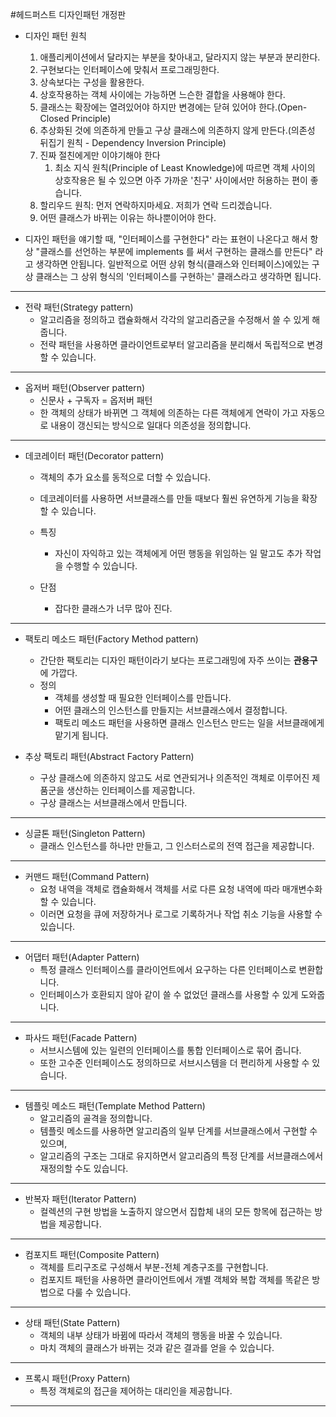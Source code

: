 #헤드퍼스트 디자인패턴 개정판

- 디자인 패턴 원칙
  1. 애플리케이션에서 달라지는 부분을 찾아내고, 달라지지 않는 부분과 분리한다.
  2. 구현보다는 인터페이스에 맞춰서 프로그래밍한다.
  3. 상속보다는 구성을 활용한다.
  4. 상호작용하는 객체 사이에는 가능하면 느슨한 결합을 사용해야 한다.
  5. 클래스는 확장에는 열려있어야 하지만 변경에는 닫혀 있어야 한다.(Open-Closed Principle)
  6. 추상화된 것에 의존하게 만들고 구상 클래스에 의존하지 않게 만든다.(의존성 뒤집기 원칙 - Dependency Inversion Principle)
  7. 진짜 절친에게만 이야기해야 한다
     1. 최소 지식 원칙(Principle of Least Knowledge)에 따르면 객체 사이의 상호작용은 될 수 있으면 아주 가까운 '친구' 사이에서만 허용하는 편이 좋습니다.
  8. 할리우드 원칙: 먼저 연락하지마세요. 저희가 연락 드리겠습니다.
  9. 어떤 클래스가 바뀌는 이유는 하나뿐이어야 한다.

- 디자인 패턴을 얘기할 때, "인터페이스를 구현한다" 라는 표현이 나온다고 해서 항상 "클래스를 선언하는 부분에 implements 를 써서 구현하는 클래스를 만든다" 라고
  생각하면 안됩니다. 일반적으로 어떤 상위 형식(클래스와 인터페이스)에있는 구상 클래스는 그 상위 형식의 '인터페이스를 구현하는' 클래스라고 생각하면 됩니다.

---
- 전략 패턴(Strategy pattern)
  - 알고리즘을 정의하고 캡슐화해서 각각의 알고리즘군을 수정해서 쓸 수 있게 해줍니다.
  - 전략 패턴을 사용하면 클라이언트로부터 알고리즘을 분리해서 독립적으로 변경할 수 있습니다.

---
- 옵저버 패턴(Observer pattern)
  - 신문사 + 구독자 = 옵저버 패턴 
  - 한 객체의 상태가 바뀌면 그 객체에 의존하는 다른 객체에게 연락이 가고 자동으로 내용이 갱신되는 방식으로 일대다 의존성을 정의합니다.

---
- 데코레이터 패턴(Decorator pattern)
  - 객체의 추가 요소를 동적으로 더할 수 있습니다.
  - 데코레이터를 사용하면 서브클래스를 만들 때보다 훨씬 유연하게 기능을 확장할 수 있습니다.
  
  - 특징 
    - 자신이 자익하고 있는 객체에게 어떤 행동을 위임하는 일 말고도 추가 작업을 수행할 수 있습니다.
  - 단점
    - 잡다한 클래스가 너무 많아 진다.
  
---
- 팩토리 메소드 패턴(Factory Method pattern)
  - 간단한 팩토리는 디자인 패턴이라기 보다는 프로그래밍에 자주 쓰이는 **관용구** 에 가깝다.
  - 정의
    - 객체를 생성할 때 필요한 인터페이스를 만듭니다.
    - 어떤 클래스의 인스턴스를 만들지는 서브클래스에서 결정합니다.
    - 팩토리 메소드 패턴을 사용하면 클래스 인스턴스 만드는 일을 서브클래에게 맡기게 됩니다.

- 추상 팩토리 패턴(Abstract Factory Pattern)
  - 구상 클래스에 의존하지 않고도 서로 연관되거나 의존적인 객체로 이루어진 제품군을 생산하는 인터페이스를 제공합니다.
  - 구상 클래스는 서브클래스에서 만듭니다.
  
---
- 싱글톤 패턴(Singleton Pattern)
  - 클래스 인스턴스를 하나만 만들고, 그 인스터스로의 전역 접근을 제공합니다.

---
- 커맨드 패턴(Command Pattern)
  - 요청 내역을 객체로 캡슐화해서 객체를 서로 다른 요청 내역에 따라 매개변수화할 수 있습니다.
  - 이러면 요청을 큐에 저장하거나 로그로 기록하거나 작업 취소 기능을 사용할 수 있습니다.

---
- 어댑터 패턴(Adapter Pattern)
  - 특정 클래스 인터페이스를 클라이언트에서 요구하는 다른 인터페이스로 변환합니다.
  - 인터페이스가 호환되지 않아 같이 쓸 수 없었던 클래스를 사용할 수 있게 도와줍니다.

---
- 파사드 패턴(Facade Pattern)
  - 서브시스템에 있는 일련의 인터페이스를 통합 인터페이스로 묶어 줍니다.
  - 또한 고수준 인터페이스도 정의하므로 서브시스템을 더 편리하게 사용할 수 있습니다.
  
---
- 템플릿 메소드 패턴(Template Method Pattern)
  - 알고리즘의 골격을 정의합니다.
  - 템플릿 메소드를 사용하면 알고리즘의 일부 단계를 서브클래스에서 구현할 수 있으며, 
  - 알고리즘의 구조는 그대로 유지하면서 알고리즘의 특정 단계를 서브클래스에서 재정의할 수도 있습니다.
  
---
- 반복자 패턴(Iterator Pattern)
  - 컬렉션의 구현 방법을 노출하지 않으면서 집합체 내의 모든 항목에 접근하는 방법을 제공합니다.

---
- 컴포지트 패턴(Composite Pattern)
  - 객체를 트리구조로 구성해서 부분-전체 계층구조를 구현합니다.
  - 컴포지트 패턴을 사용하면 클라이언트에서 개별 객체와 복합 객체를 똑같은 방법으로 다룰 수 있습니다.

---
- 상태 패턴(State Pattern)
  - 객체의 내부 상태가 바뀜에 따라서 객체의 행동을 바꿀 수 있습니다.
  - 마치 객체의 클래스가 바뀌는 것과 같은 결과를 얻을 수 있습니다.

---
- 프록시 패턴(Proxy Pattern)
  - 특정 객체로의 접근을 제어하는 대리인을 제공합니다.

---





